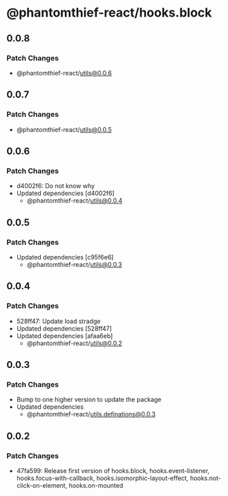 # @phantomthief-react/hooks.block

## 0.0.8

### Patch Changes

- @phantomthief-react/utils@0.0.6

## 0.0.7

### Patch Changes

- @phantomthief-react/utils@0.0.5

## 0.0.6

### Patch Changes

- d4002f6: Do not know why
- Updated dependencies [d4002f6]
  - @phantomthief-react/utils@0.0.4

## 0.0.5

### Patch Changes

- Updated dependencies [c95f6e6]
  - @phantomthief-react/utils@0.0.3

## 0.0.4

### Patch Changes

- 528ff47: Update load stradge
- Updated dependencies [528ff47]
- Updated dependencies [afaa6eb]
  - @phantomthief-react/utils@0.0.2

## 0.0.3

### Patch Changes

- Bump to one higher version to update the package
- Updated dependencies
  - @phantomthief-react/utils.definations@0.0.3

## 0.0.2

### Patch Changes

- 47fa599: Release first version of hooks.block, hooks.event-listener, hooks.focus-with-callback, hooks.isomorphic-layout-effect, hooks.not-click-on-element, hooks.on-mounted
